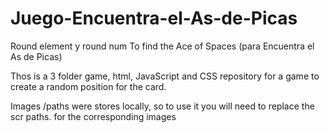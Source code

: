 # Juego-Encuentra-el-As-de-Picas
Round element y round num To find the Ace of Spaces (para Encuentra el As de Picas)

Thos is a 3 folder game, html, JavaScript and CSS repository for a game to create a random position for the card.

Images /paths were stores locally, so to use it you will need to replace the scr paths. for the corresponding images
